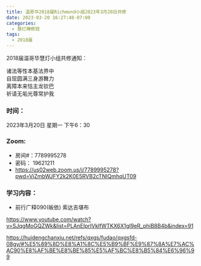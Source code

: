 ```yaml
---
title: 温哥华2018届Richmond小组2023年3月20日共修
date: 2023-03-20 16:27:48-07:00
categories:
  - 慧灯禅修班
tags:
  - 2018届
---
```

2018届温哥华慧灯小组共修通知：

诸法等性本基法界中\
自现圆满三身游舞力\
离障本来怙主龙钦巴\
祈请无垢光尊常护我

### 时间：

2023年3月20日 星期一 下午6：30

### Zoom:

* 房间#：7789995278
* 密码： 19621211
* <https://us02web.zoom.us/j/7789995278?pwd=VjZmbWJFY2k2K0E5RVB2cTNIQmhqUT09>

### 学习内容：

* 前行广释090(皈依) 索达吉堪布

<https://www.youtube.com/watch?v=SJqgMoGQZWk&list=PLAnEIprIVklfWTKX6X1gI9eR_phiB8B4b&index=91>

<https://huidengchanxiu.net/refs/qxgs/fudao/qxgsfd-08gy/#%E5%89%8D%E8%A1%8C%E5%B9%BF%E9%87%8A%E7%AC%AC90%E8%AF%BE%E8%BE%85%E5%AF%BC%E8%B5%84%E6%96%99>